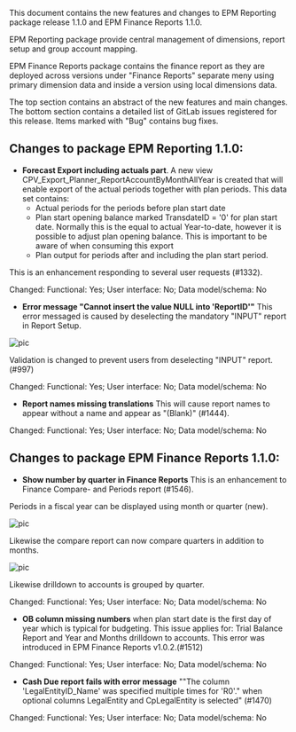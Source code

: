This document contains the new features and changes to EPM Reporting package release 1.1.0 and EPM Finance Reports 1.1.0.

EPM Reporting package provide central management of dimensions, report setup and group account mapping.

EPM Finance Reports package contains the finance report as they are deployed across versions under "Finance Reports" separate meny using primary dimension data and inside a version using local dimensions data.

The top section contains an abstract of the new features and main changes. The bottom section contains a detailed list of GitLab issues registered for this release. Items marked with "Bug" contains bug fixes.

## Changes to package EPM Reporting 1.1.0:

- **Forecast Export including actuals part**. A new view CPV_Export_Planner_ReportAccountByMonthAllYear is created that will enable export of the actual periods together with plan periods. This data set contains:
  - Actual periods for the periods before plan start date
  - Plan start opening balance marked TransdateID = '0' for plan start date. Normally this is the equal to actual Year-to-date, however it is possible to adjust plan opening balance. This is important to be aware of when consuming this export
  - Plan output for periods after and including the plan start period.

This is an enhancement responding to several user requests (#1332).

Changed: Functional: Yes; User interface: No; Data model/schema: No

- **Error message "Cannot insert the value NULL into 'ReportID'"** This error messaged is caused by deselecting the mandatory "INPUT" report in Report Setup.

![pic](https://profitbasedocs.blob.core.windows.net/plannerimages/Reporting110ChangeLogImage1.JPG)

Validation is changed to prevent users from deselecting "INPUT" report. (#997)

Changed: Functional: Yes; User interface: No; Data model/schema: No

- **Report names missing translations** This will cause report names to appear without a name and appear as "(Blank)" (#1444). 

Changed: Functional: Yes; User interface: No; Data model/schema: No

## Changes to package EPM Finance Reports 1.1.0:

- **Show number by quarter in Finance Reports** This is an enhancement to Finance Compare- and Periods report (#1546). 

Periods in a fiscal year can be displayed using month or quarter (new). 

![pic](https://profitbasedocs.blob.core.windows.net/plannerimages/Reporting110ChangeLogImage2.JPG)

   Likewise the compare report can now compare quarters in addition to months.

![pic](https://profitbasedocs.blob.core.windows.net/plannerimages/Reporting110ChangeLogImage3.JPG)

   Likewise drilldown to accounts is grouped by quarter.

Changed: Functional: Yes; User interface: No; Data model/schema: No

- **OB column missing numbers** when plan start date is the first day of year which is typical for budgeting. This issue applies for: Trial Balance Report and Year and Months drilldown to accounts. This error was introduced in EPM Finance Reports v1.0.2.(#1512)

Changed: Functional: Yes; User interface: No; Data model/schema: No

- **Cash Due report fails with error message** ""The column 'LegalEntityID_Name' was specified multiple times for 'R0'." when optional columns LegalEntity and CpLegalEntity is selected" (#1470)

Changed: Functional: Yes; User interface: No; Data model/schema: No
